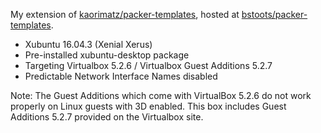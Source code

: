 My extension of [kaorimatz/packer-templates](https://github.com/kaorimatz/packer-templates), hosted at [bstoots/packer-templates](https://github.com/bstoots/packer-templates).

* Xubuntu 16.04.3 (Xenial Xerus)
* Pre-installed xubuntu-desktop package
* Targeting Virtualbox 5.2.6 / Virtualbox Guest Additions 5.2.7
* Predictable Network Interface Names disabled

Note: The Guest Additions which come with VirtualBox 5.2.6 do not work properly on Linux guests with 3D enabled.  This box includes Guest Additions 5.2.7 provided on the Virtualbox site.
